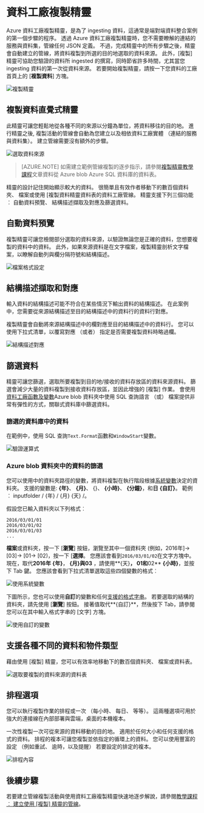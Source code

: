<properties
    pageTitle="資料工廠複製精靈 |Microsoft Azure"
    description="瞭解如何使用資料工廠複製精靈，將資料複製到接收支援的資料來源。"
    services="data-factory"
    documentationCenter=""
    authors="spelluru"
    manager="jhubbard"
    editor="monicar"/>

<tags
    ms.service="data-factory"
    ms.workload="data-services"
    ms.tgt_pltfrm="na"
    ms.devlang="na"
    ms.topic="article"
    ms.date="09/29/2016"
    ms.author="spelluru"/>

# <a name="data-factory-copy-wizard"></a>資料工廠複製精靈
Azure 資料工廠複製精靈，是為了 ingesting 資料，這通常是端對端資料整合案例的第一個步驟的程序。 透過 Azure 資料工廠複製精靈時，您不需要瞭解的連結的服務與資料集，管線任何 JSON 定義。 不過，完成精靈中的所有步驟之後，精靈會自動建立的管線，將資料複製到所選的目的地選取的資料來源。 此外，[複製] 精靈可協助您驗證的資料所 ingested 的撰寫，同時節省許多時間，尤其當您 ingesting 資料的第一次從資料來源。 若要開始複製精靈，請按一下您資料的工廠首頁上的 [**複製資料**] 方塊。

![複製精靈](./media/data-factory-copy-wizard/copy-data-wizard.png)


## <a name="an-intuitive-wizard-for-copying-data"></a>複製資料直覺式精靈
此精靈可讓您輕鬆地從各種不同的來源以分鐘為單位，將資料移往的目的地。 進行精靈之後, 複製活動的管線會自動為您建立以及相依資料工廠實體 （連結的服務與資料集）。 建立管線需要沒有額外的步驟。   

![選取資料來源](./media/data-factory-copy-wizard/select-data-source-page.png)

> [AZURE.NOTE] 如需建立範例管線複製的逐步指示，請參閱[複製精靈教學課程](data-factory-copy-data-wizard-tutorial.md)文章資料從 Azure blob Azure SQL 資料庫的資料表。 

精靈的設計記住開始顯示較大的資料。 很簡單且有效作者移動下的數百個資料夾、 檔案或使用 [複製資料精靈資料表的資料工廠管線。 精靈支援下列三個功能︰ 自動資料預覽、 結構描述擷取及對應及篩選資料。 

## <a name="automatic-data-preview"></a>自動資料預覽 
複製精靈可讓您檢閱部分選取的資料來源，以驗證無論您是正確的資料，您想要複製的資料中的資料。 此外，如果來源資料是在文字檔案，複製精靈剖析文字檔案，以瞭解自動列與欄分隔符號和結構描述。 

![檔案格式設定](./media/data-factory-copy-wizard/file-format-settings.png)

## <a name="schema-capture-and-mapping"></a>結構描述擷取和對應 
輸入資料的結構描述可能不符合在某些情況下輸出資料的結構描述。 在此案例中，您需要從來源結構描述至目的結構描述中的資料行的資料行對應。 

複製精靈會自動將來源結構描述中的欄對應至目的結構描述中的資料行。 您可以使用下拉式清單，以覆寫對應 （或者） 指定是否需要複製資料時略過欄。   

![結構描述對應](./media/data-factory-copy-wizard/schema-mapping.png)

## <a name="filtering-data"></a>篩選資料  
精靈可讓您篩選，選取所要複製到目的地/接收的資料存放區的資料來源資料。 篩選會減少大量的資料複製到接收資料存放區，並因此增強的 [複製] 作業。 會使用[資料工廠函數及變數](data-factory-functions-variables.md)Azure blob 資料夾中使用 SQL 查詢語言 （或） 檔案提供非常有彈性的方式，關聯式資料庫中篩選資料。   

### <a name="filtering-of-data-in-a-database"></a>篩選的資料庫中的資料  
在範例中，使用 SQL 查詢`Text.Format`函數和`WindowStart`變數。 

![驗證運算式](./media/data-factory-copy-wizard/validate-expressions.png)

### <a name="filtering-of-data-in-an-azure-blob-folder"></a>Azure blob 資料夾中的資料的篩選
您可以使用中的資料夾路徑的變數，將資料複製在執行階段根據[系統變數](data-factory-functions-variables.md#data-factory-system-variables)決定的資料夾。 支援的變數是: **{年}**、 **{月}**、 {}、 **{小時}**、 **{分鐘}**，和**日** **{自訂}**。 範例︰ inputfolder / {年} / {月} {天} /。

假設您已輸入資料夾以下列格式︰

    2016/03/01/01
    2016/03/01/02
    2016/03/01/03
    ...

**檔案**或資料夾，按一下 [**瀏覽**] 按鈕，瀏覽至其中一個資料夾 (例如，2016年]-> [03]-> [01-> [02)，按一下 [**選擇**。 您應該會看到`2016/03/01/02`在文字方塊中。 現在，取代**2016年** **{年}**， **{月}**與**03** ，請使用**{天}**， **01**和**02** **{小時}**，並按下 Tab 鍵。 您應該會看到下拉式清單選取這些四個變數的格式︰

![使用系統變數](./media/data-factory-copy-wizard/blob-standard-variables-in-folder-path.png)   

下圖所示，您也可以使用**自訂**的變數和任何[支援的格式字串](https://msdn.microsoft.com/library/8kb3ddd4.aspx)。 若要選取的結構的資料夾，請先使用 [**瀏覽**] 按鈕。 接著值取代**{自訂}**，然後按下 Tab，請參閱您可以在其中輸入格式字串的 [文字] 方塊。     

![使用自訂的變數](./media/data-factory-copy-wizard/blob-custom-variables-in-folder-path.png)


## <a name="support-for-diverse-data-and-object-types"></a>支援各種不同的資料和物件類型
藉由使用 [複製] 精靈，您可以有效率地移動下的數百個資料夾、 檔案或資料表。

![選取要複製的資料來源的資料表](./media/data-factory-copy-wizard/select-tables-to-copy-data.png)

## <a name="scheduling-options"></a>排程選項
您可以執行複製作業的排程或一次 （每小時、 每日、 等等）。 這兩種選項可用於強大的連接線在內部部署與雲端，桌面的本機複本。

一次性複製一次可從來源的資料移動的目的地。 適用於任何大小和任何支援的格式的資料。 排程的複本可讓您複製並依指定的循環上的資料。 您可以使用豐富的設定 （例如重試、 逾時，以及提醒） 若要設定的排定的複本。

![排程內容](./media/data-factory-copy-wizard/scheduling-properties.png)


## <a name="next-steps"></a>後續步驟
若要建立管線複製活動與使用資料工廠複製精靈快速地逐步解說，請參閱[教學課程︰ 建立使用 [複製] 精靈的管線](data-factory-copy-data-wizard-tutorial.md)。
